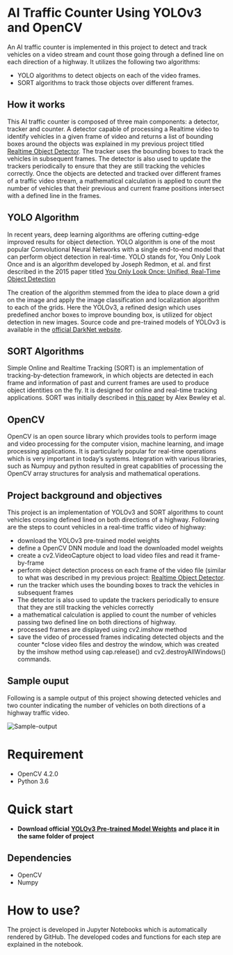 # AI Traffic Counter Using YOLOv3 and OpenCV
An AI traffic counter is implemented in this project to detect and track vehicles on a video stream and count those going through a defined line on each direction of a highway. It utilizes the following two algorithms:

- YOLO algorithms to detect objects on each of the video frames. 
- SORT algorithms to track those objects over different frames.

## How it works
This AI traffic counter is composed of three main components: a detector, tracker and counter. A detector capable of processing a Realtime video to identify vehicles in a given frame of video and returns a list of bounding boxes around the objects was explained in my previous project titled [Realtime Object Detector](https://github.com/majid-hosseini/Realtime-Object-Detector). The tracker uses the bounding boxes to track the vehicles in subsequent frames. The detector is also used to update the trackers periodically to ensure that they are still tracking the vehicles correctly. Once the objects are detected and tracked over different frames of a traffic video stream, a mathematical calculation is applied to count the number of vehicles that their previous and current frame positions intersect with a defined line in the frames.


## YOLO Algorithm
In recent years, deep learning algorithms are offering cutting-edge improved results for object detection. YOLO algorithm is one of the most popular Convolutional Neural Networks with a single end-to-end model that can perform object detection in real-time. YOLO stands for, You Only Look Once and is an algorithm developed by Joseph Redmon, et al. and first described in the 2015 paper titled [You Only Look Once: Unified, Real-Time Object Detection](https://arxiv.org/abs/1506.02640)

The creation of the algorithm stemmed from the idea to place down a grid on the image and apply the image classification and localization algorithm to each of the grids.
Here the YOLOv3, a refined design which uses predefined anchor boxes to improve bounding box, is utilized for object detection in new images. Source code and pre-trained models of YOLOv3 is available in the [official DarkNet website](https://pjreddie.com/darknet/yolo/).

## SORT Algorithms
Simple Online and Realtime Tracking (SORT) is an implementation of tracking-by-detection framework, in which objects are detected in each frame and information of past and current frames are used to produce object identities on the fly. It is designed for online and real-time tracking applications. SORT was initially described in [this paper](http://arxiv.org/abs/1602.00763) by Alex Bewley et al.


## OpenCV
OpenCV is an open source library which provides tools to perform image and video processing for the computer vision, machine learning, and image processing applications. It is particularly popular for real-time operations which is very important in today’s systems. Integration with various libraries, such as Numpuy and python resulted in great capablities of processing the OpenCV array structures for analysis and mathematical operations.

## Project background and objectives

This project is an implementation of YOLOv3 and SORT algorithms to count vehicles crossing defined lined on both directions of a highway. Following are the steps to count vehicles in a real-time traffic video of highway:

* download the YOLOv3 pre-trained model weights
* define a OpenCV DNN module and load the downloaded model weights
* create a cv2.VideoCapture object to load video files and read it frame-by-frame 
* perform object detection process on each frame of the video file (similar to what was described in my previous project: [Realtime Object Detector](https://github.com/majid-hosseini/Realtime-Object-Detector).
* run the tracker which uses the bounding boxes to track the vehicles in subsequent frames
* The detector is also used to update the trackers periodically to ensure that they are still tracking the vehicles correctly
* a mathematical calculation is applied to count the number of vehicles passing two defined line on both directions of highway.
* processed frames are displayed using cv2.imshow method
* save the video of processed frames indicating detected objects and the counter
*close video files and destroy the window, which was created by the imshow method using cap.release() and cv2.destroyAllWindows() commands. 

## Sample ouput
Following is a sample output of this project showing detected vehicles and two counter indicating the number of vehicles on both directions of a highway traffic video.

![Sample-output](https://github.com/majid-hosseini/AI_traffic_counter_using_YOLOv3_and_Keras/blob/main/input/Output_5.gif)

 


# Requirement
* OpenCV 4.2.0
* Python 3.6


# Quick start
* **Download official** <a href="https://pjreddie.com/media/files/yolov3.weights" target="_blank">**YOLOv3 Pre-trained Model Weights**</a> **and place it in the same folder of project**



## Dependencies
* OpenCV
* Numpy


How to use?
===========
The project is developed in Jupyter Notebooks which is automatically rendered by GitHub. The developed codes and functions for each step are explained in the notebook.





